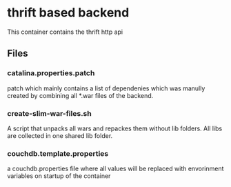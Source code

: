 # thrift based backend
This container contains the thrift http api  

## Files
### catalina.properties.patch
patch which mainly contains a list of dependenies which was manully created by combining all *.war files of the backend. 

### create-slim-war-files.sh
A script that unpacks all wars and repackes them without lib folders. All libs are collected in one shared lib folder.

### couchdb.template.properties
a couchdb.properties file where all values will be replaced with envorinment variables on startup of the container

